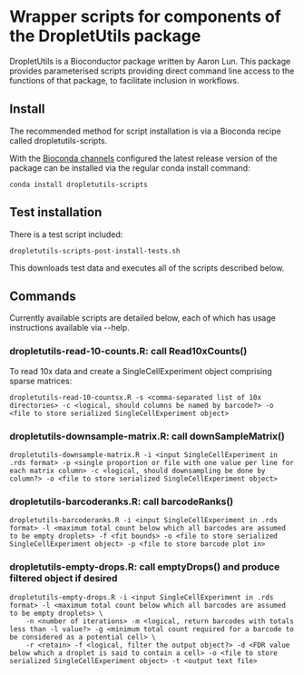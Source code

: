 # Wrapper scripts for components of the DropletUtils package

DropletUtils is a Bioconductor package written by Aaron Lun. This package provides parameterised scripts providing direct command line access to the functions of that package, to facilitate inclusion in workflows.

## Install

The recommended method for script installation is via a Bioconda recipe called dropletutils-scripts.

With the [Bioconda channels](https://bioconda.github.io/#set-up-channels) configured the latest release version of the package can be installed via the regular conda install command:

```
conda install dropletutils-scripts
```

## Test installation

There is a test script included:

```
dropletutils-scripts-post-install-tests.sh
```

This downloads test data and executes all of the scripts described below.

## Commands

Currently available scripts are detailed below, each of which has usage instructions available via --help.

### dropletutils-read-10-counts.R: call Read10xCounts()

To read 10x data and create a SingleCellExperiment object comprising sparse matrices:

```
dropletutils-read-10-countsx.R -s <comma-separated list of 10x directories> -c <logical, should columns be named by barcode?> -o <file to store serialized SingleCellExperiment object>
```

### dropletutils-downsample-matrix.R: call downSampleMatrix()

```
dropletutils-downsample-matrix.R -i <input SingleCellExperiment in .rds format> -p <single proportion or file with one value per line for each matrix column> -c <logical, should downsampling be done by column?> -o <file to store serialized SingleCellExperiment object>
```

### dropletutils-barcoderanks.R: call barcodeRanks()

```
dropletutils-barcoderanks.R -i <input SingleCellExperiment in .rds format> -l <maximum total count below which all barcodes are assumed to be empty droplets> -f <fit bounds> -o <file to store serialized SingleCellExperiment object> -p <file to store barcode plot in>
```

### dropletutils-empty-drops.R: call emptyDrops() and produce filtered object if desired

```
dropletutils-empty-drops.R -i <input SingleCellExperiment in .rds format> -l <maximum total count below which all barcodes are assumed to be empty droplets> \
    -n <number of iterations> -m <logical, return barcodes with totals less than -l value?> -g <minimum total count required for a barcode to be considered as a potential cell> \
    -r <retain> -f <logical, filter the output object?> -d <FDR value below which a droplet is said to contain a cell> -o <file to store serialized SingleCellExperiment object> -t <output text file>
```
